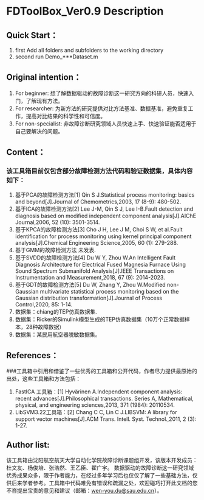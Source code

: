 # FDToolBox_Ver0.9 Description
## Quick Start：
1. first Add all folders and subfolders to the working directory
2. second run Demo_***Dataset.m
## Original intention：
1. For beginner: 想了解数据驱动的故障诊断这一研究方向的科研人员，快速入门，了解现有方法。
2. For researcher: 为新方法的研究提供对比方法基准、数据基准，避免重复工作，提高对比结果的科学性和可信度。
3. For non-specialist: 非故障诊断研究领域人员快速上手、快速验证能否适用于自己要解决的问题。
## Content：
### 该工具箱目前仅包含部分故障检测方法代码和验证数据集，具体内容如下：  
1. 基于PCA的故障检测方法[1] Qin S J.Statistical process monitoring: basics and beyond[J].Journal of Chemometrics,2003, 17 (8-9): 480-502.
2. 基于ICA的故障检测方法[2] Lee J-M, Qin S J, Lee I-B.Fault detection and diagnosis based on modified independent component analysis[J].AIChE Journal,2006, 52 (10): 3501-3514.
3. 基于KPCA的故障检测方法[3] Cho J H, Lee J M, Choi S W, et al.Fault identification for process monitoring using kernel principal component analysis[J].Chemical Engineering Science,2005, 60 (1): 279-288.  
4. 基于GMM的故障检测方法 未发表.
5. 基于SVDD的故障检测方法[4] Du W Y, Zhou W.An Intelligent Fault Diagnosis Architecture for Electrical Fused Magnesia Furnace Using Sound Spectrum Submanifold Analysis[J].IEEE Transactions on Instrumentation and Measurement,2018, 67 (9): 2014-2023. 
6. 基于GDT的故障检测方法[5] Du W, Zhang Y, Zhou W.Modified non-Gaussian multivariate statistical process monitoring based on the Gaussian distribution transformation[J].Journal of Process Control,2020, 85: 1-14. 
7. 数据集：chiang的TEP仿真数据集.
8. 数据集：Ricker的Simulink模型生成的TEP仿真数据集（10万个正常数据样本，28种故障数据）
9. 数据集：某民用航空器脱敏数据集。  
## References：
###工具箱中引用和借鉴了一些优秀的工具箱和公开代码，作者尽力提供最原始的出处，这些工具箱和方法包括：
1. FastICA 工具箱：[1] Hyvärinen A.Independent component analysis: recent advances[J].Philosophical transactions. Series A, Mathematical, physical, and engineering sciences,2013, 371 (1984): 20110534.
2. LibSVM3.22工具箱：[2] Chang C C, Lin C J.LIBSVM: A library for support vector machines[J].ACM Trans. Intell. Syst. Technol.,2011, 2 (3): 1-27.
## Author list:  
该工具箱由沈阳航空航天大学自动化学院故障诊断课题组开发，该版本开发成员：杜文友、杨俊培、张浩然、王乙臣、翟广宇。  数据驱动的故障诊断这一研究领域优秀成果众多，限于作者能力，在经过多年学习后也仅仅了解了一些基础方法，仅供后来学者参考。工具箱中代码难免有错误和疏漏之处，欢迎碰巧打开此文档的您不吝提出宝贵的意见和建议（邮箱：wen-you.du@sau.edu.cn）。 
